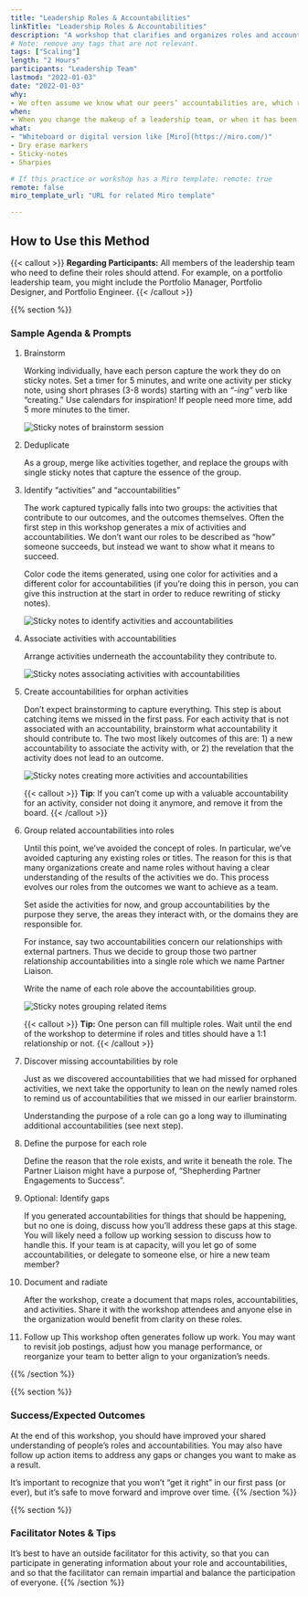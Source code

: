 ```yaml
---
title: "Leadership Roles & Accountabilities"
linkTitle: "Leadership Roles & Accountabilities"
description: "A workshop that clarifies and organizes roles and accountabilities of a group of people working together, so that you can reduce duplicate effort, identify gaps that aren’t being met, and be more efficient as a team. This method is most commonly used for leadership teams, rather than a balanced product team."
# Note: remove any tags that are not relevant.
tags: ["Scaling"]
length: "2 Hours"
participants: "Leadership Team"
lastmod: "2022-01-03"
date: "2022-01-03"
why: 
- We often assume we know what our peers’ accountabilities are, which results in objectives not being met and duplication of effort. This workshop is especially useful for leadership teams, where accountabilities are less clear than on a product team.
when:
- When you change the makeup of a leadership team, or when it has been a year or more since you last clarified roles and accountabilities.
what:
- "Whiteboard or digital version like [Miro](https://miro.com/)" 
- Dry erase markers
- Sticky-notes
- Sharpies

# If this practice or workshop has a Miro template: remote: true
remote: false
miro_template_url: "URL for related Miro template" 

---
```

## How to Use this Method

{{< callout >}}
**Regarding Participants:** All members of the leadership team who need to define their roles should attend. For example, on a portfolio leadership team, you might include the Portfolio Manager, Portfolio Designer, and Portfolio Engineer.
{{< /callout >}}

{{% section %}}
### Sample Agenda & Prompts

1. Brainstorm
   
   Working individually, have each person capture the work they do on sticky notes. Set a timer for 5 minutes, and write one activity per sticky note, using short phrases (3-8 words) starting with an _“-ing”_ verb like “creating.” Use calendars for inspiration! If people need more time, add 5 more minutes to the timer. 

   ![Sticky notes of brainstorm session](images/brainstorm.png)

1. Deduplicate
   
   As a group, merge like activities together, and replace the groups with single sticky notes that capture the essence of the group.

1. Identify “activities” and “accountabilities”
   
   The work captured typically falls into two groups: the activities that contribute to our outcomes, and the outcomes themselves. Often the first step in this workshop generates a mix of activities and accountabilities. We don’t want our roles to be described as “how” someone succeeds, but instead we want to show what it means to succeed.

   Color code the items generated, using one color for activities and a different color for accountabilities (if you’re doing this in person, you can give this instruction at the start in order to reduce rewriting of sticky notes). 

   ![Sticky notes to identify activities and accountabilities](images/identify.png)

1. Associate activities with accountabilities
   
   Arrange activities underneath the accountability they contribute to. 

   ![Sticky notes associating activities with accountabilities](images/associate.png)

1. Create accountabilities for orphan activities
   
   Don’t expect brainstorming to capture everything. This step is about catching items we missed in the first pass. For each activity that is not associated with an accountability, brainstorm what accountability it should contribute to. The two most likely outcomes of this are: 1) a new accountability to associate the activity with, or 2) the revelation that the activity does not lead to an outcome. 

   ![Sticky notes creating more activities and accountabilities](images/create.png)

   {{< callout >}}
   **Tip**: If you can’t come up with a valuable accountability for an activity, consider not doing it anymore, and remove it from the board. 
   {{< /callout >}}

1. Group related accountabilities into roles
   
   Until this point, we’ve avoided the concept of roles. In particular, we’ve avoided capturing any existing roles or titles. The reason for this is that many organizations create and name roles without having a clear understanding of the results of the activities we do. This process evolves our roles from the outcomes we want to achieve as a team. 

   Set aside the activities for now, and group accountabilities by the purpose they serve, the areas they interact with, or the domains they are responsible for.  

   For instance, say two accountabilities concern our relationships with external partners. Thus we decide to group those two partner relationship accountabilities into   a single role which we name Partner Liaison.

   Write the name of each role above the accountabilities group. 

   ![Sticky notes grouping related items](images/group.png)

   {{< callout >}}
   **Tip:** One person can fill multiple roles. Wait until the end of the workshop to determine if roles and titles should have a 1:1 relationship or not. 
   {{< /callout >}}

1. Discover missing accountabilities by role 

   Just as we discovered accountabilities that we had missed for orphaned activities, we next take the opportunity to lean on the newly named roles to remind us of accountabilities that we missed in our earlier brainstorm.

   Understanding the purpose of a role can go a long way to illuminating additional accountabilities (see next step).

1. Define the purpose for each role
   
   Define the reason that the role exists, and write it beneath the role. The Partner Liaison might have a purpose of, “Shepherding Partner Engagements to Success”.

1. Optional: Identify gaps 

   If you generated accountabilities for things that should be happening, but no one is doing, discuss how you’ll address these gaps at this stage. You will likely need a follow up working session to discuss how to handle this. If your team is at capacity, will you let go of some accountabilities, or delegate to someone else, or hire a new team member? 

1. Document and radiate

   After the workshop, create a document that maps roles, accountabilities, and activities. Share it with the workshop attendees and anyone else in the organization would benefit from clarity on these roles. 

1. Follow up
   This workshop often generates follow up work. You may want to revisit job postings, adjust how you manage performance, or reorganize your team to better align to your organization’s needs. 


{{% /section %}}

{{% section %}}
### Success/Expected Outcomes
At the end of this workshop, you should have improved your shared understanding of people’s roles and accountabilities. You may also have follow up action items to address any gaps or changes you want to make as a result. 

It’s important to recognize that you won’t “get it right” in our first pass (or ever), but it’s safe to move forward and improve over time.
{{% /section %}}

{{% section %}}
### Facilitator Notes & Tips
It’s best to have an outside facilitator for this activity, so that you can participate in generating information about your role and accountabilities, and so that the facilitator can remain impartial and balance the participation of everyone. 
{{% /section %}}
